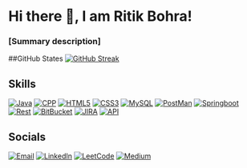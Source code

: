# Hi there 👋, I am Ritik Bohra!
### [Summary description]

##GitHub States
[![GitHub Streak](https://streak-stats.demolab.com?user=ritikjainbohra&theme=dark)](https://git.io/streak-stats)

## Skills

[![Java][Java]][Java-url]
[![CPP][CPP]][CPP-url]
[![HTML5][HTML5]][HTML5-url]
[![CSS3][CSS3]][CSS3-url]
[![MySQL][MySQL]][MySQL-url]
[![PostMan][Postman]][Postman-url]
[![Springboot][Springboot]][Springboot-url]
[![Rest][Rest]][Rest-url]
[![BitBucket][BitBucket]][BitBucket-url]
[![JIRA][JIRA]][JIRA-url]
[![API][API]][API-url]


## Socials

[![Email][email-shield]][email-url]
[![LinkedIn][linkedin-shield]][linkedin-url]
[![LeetCode][leetcode-shield]][leetcode-url]
[![Medium][Medium-shield]][Medium-url]


[email-shield]: https://img.shields.io/badge/Email-4F4A45.svg?style=for-the-badge&logo=gmail
[email-url]: mailto:ritikbohra2@gmail.com
[linkedin-shield]: https://img.shields.io/badge/LinkedIn-4F4A45.svg?style=for-the-badge&logo=linkedin
[linkedin-url]: https://www.linkedin.com/in/ritik-bohra/
[Medium-shield]: https://img.shields.io/badge/Medium-4F4A45.svg?style=for-the-badge&logo=medium
[Medium-url]: https://medium.com/@ritikbohra2
[leetcode-shield]: https://img.shields.io/badge/LeetCode-4F4A45.svg?style=for-the-badge&logo=leetcode
[leetcode-url]: https://leetcode.com/Ritik_bohra/
[HTML5]: https://img.shields.io/badge/HTML5-20232A?style=for-the-badge&logo=html5
[HTML5-url]: https://developer.mozilla.org/en-US/docs/Web/HTML
[CSS3]: https://img.shields.io/badge/CSS3-20232A?style=for-the-badge&logo=css3
[CSS3-url]: https://developer.mozilla.org/en-US/docs/Web/CSS
[Java]: https://img.shields.io/badge/Java-20232A?style=for-the-badge
[Java-url]: https://www.java.com/
[CPP]: https://img.shields.io/badge/CPP-20232A?style=for-the-badge&logo=c%2B%2B
[CPP-url]: https://isocpp.org/
[MySQL]: https://img.shields.io/badge/MySQL-20232A?style=for-the-badge&logo=mysql
[MySQL-url]: https://dev.mysql.com/doc/
[Postman]: https://img.shields.io/badge/Postman-20232A?style=for-the-badge&logo=postman
[Postman-url]: https://www.postman.com/
[Springboot]: https://img.shields.io/badge/Springboot-20232A?style=for-the-badge&logo=spring
[Springboot-url]: https://spring.io/projects/spring-boot
[Rest]: https://img.shields.io/badge/Rest-20232A?style=for-the-badge
[Rest-url]: https://en.wikipedia.org/wiki/Representational_state_transfer
[BitBucket]: https://img.shields.io/badge/BitBucket-20232A?style=for-the-badge&logo=bitbucket
[BitBucket-url]: https://bitbucket.org/
[JIRA]: https://img.shields.io/badge/JIRA-20232A?style=for-the-badge&logo=jira
[JIRA-url]: https://www.atlassian.com/software/jira
[API]: https://img.shields.io/badge/API-20232A?style=for-the-badge&logo=api
[API-url]: https://en.wikipedia.org/wiki/Application_programming_interface
